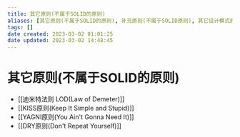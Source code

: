 ```yaml
---
title: 其它原则(不属于SOLID的原则)
aliases: [其它原则(不属于SOLID的原则), 补充原则(不属于SOLID原则), 其它设计模式原则, 其它原则]
tags: []
date created: 2023-03-02 01:01:25
date updated: 2023-03-02 14:48:45
---
```


# 其它原则(不属于SOLID的原则)

- [[迪米特法则 LOD(Law of Demeter)]]
- [[KISS原则(Keep It Simple and Stupid)]]
- [[YAGNI原则(You Ain't Gonna Need It)]]
- [[DRY原则(Don't Repeat Yourself)]]
